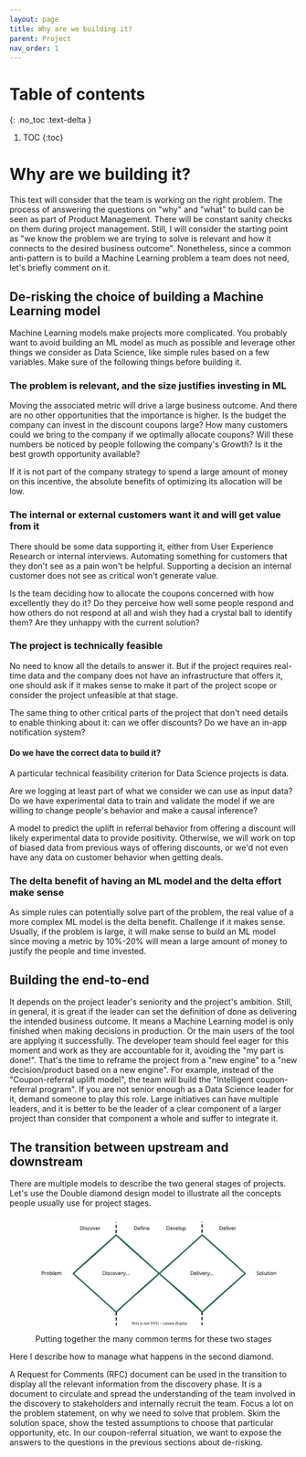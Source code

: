 ```yaml
---
layout: page
title: Why are we building it?
parent: Project
nav_order: 1
---
```


# Table of contents
{: .no_toc .text-delta }

1. TOC
{:toc}

# Why are we building it?

This text will consider that the team is working on the right problem. The process of answering the questions on "why" and "what" to build can be seen as part of Product Management. There will be constant sanity checks on them during project management. Still, I will consider the starting point as "we know the problem we are trying to solve is relevant and how it connects to the desired business outcome". Nonetheless, since a common anti-pattern is to build a Machine Learning problem a team does not need, let's briefly comment on it.

## De-risking the choice of building a Machine Learning model

Machine Learning models make projects more complicated. You probably want to avoid building an ML model as much as possible and leverage other things we consider as Data Science, like simple rules based on a few variables. Make sure of the following things before building it.

### The problem is relevant, and the size justifies investing in ML
Moving the associated metric will drive a large business outcome. And there are no other opportunities that the importance is higher. Is the budget the company can invest in the discount coupons large? How many customers could we bring to the company if we optimally allocate coupons? Will these numbers be noticed by people following the company's Growth? Is it the best growth opportunity available?

If it is not part of the company strategy to spend a large amount of money on this incentive, the absolute benefits of optimizing its allocation will be low.

### The internal or external customers want it and will get value from it
There should be some data supporting it, either from User Experience Research or internal interviews. Automating something for customers that they don't see as a pain won't be helpful. Supporting a decision an internal customer does not see as critical won't generate value.

Is the team deciding how to allocate the coupons concerned with how excellently they do it? Do they perceive how well some people respond and how others do not respond at all and wish they had a crystal ball to identify them? Are they unhappy with the current solution?

### The project is technically feasible
No need to know all the details to answer it. But if the project requires real-time data and the company does not have an infrastructure that offers it, one should ask if it makes sense to make it part of the project scope or consider the project unfeasible at that stage.

The same thing to other critical parts of the project that don't need details to enable thinking about it: can we offer discounts? Do we have an in-app notification system?

#### Do we have the correct data to build it?

A particular technical feasibility criterion for Data Science projects is data.

Are we logging at least part of what we consider we can use as input data? Do we have experimental data to train and validate the model if we are willing to change people's behavior and make a causal inference?

A model to predict the uplift in referral behavior from offering a discount will likely experimental data to provide positivity. Otherwise, we will work on top of biased data from previous ways of offering discounts, or we'd not even have any data on customer behavior when getting deals.

### The delta benefit of having an ML model and the delta effort make sense
As simple rules can potentially solve part of the problem, the real value of a more complex ML model is the delta benefit. Challenge if it makes sense. Usually, if the problem is large, it will make sense to build an ML model since moving a metric by 10%-20% will mean a large amount of money to justify the people and time invested.

## Building the end-to-end

It depends on the project leader's seniority and the project's ambition. Still, in general, it is great if the leader can set the definition of done as delivering the intended business outcome. It means a Machine Learning model is only finished when making decisions in production. Or the main users of the tool are applying it successfully. The developer team should feel eager for this moment and work as they are accountable for it, avoiding the "my part is done!". That's the time to reframe the project from a "new engine" to a "new decision/product based on a new engine". For example, instead of the "Coupon-referral uplift model", the team will build the "Intelligent coupon-referral program". If you are not senior enough as a Data Science leader for it, demand someone to play this role. Large initiatives can have multiple leaders, and it is better to be the leader of a clear component of a larger project than consider that component a whole and suffer to integrate it.


## The transition between upstream and downstream

There are multiple models to describe the two general stages of projects. Let's use the Double diamond design model to illustrate all the concepts people usually use for project stages.


<div align="center">
<figure>
	<a href="../../images/project/double-diamond.svg" name="Double Diamond">
		<img  style="width:650px;margin:10px" src="../../images/project/double-diamond.svg"/>
	</a>
		<figcaption>Putting together the many common terms for these two stages</figcaption>
</figure>
</div>

Here I describe how to manage what happens in the second diamond.

A Request for Comments (RFC) document can be used in the transition to display all the relevant information from the discovery phase. It is a document to circulate and spread the understanding of the team involved in the discovery to stakeholders and internally recruit the team. Focus a lot on the problem statement, on why we need to solve that problem. Skim the solution space, show the tested assumptions to choose that particular opportunity, etc. In our coupon-referral situation, we want to expose the answers to the questions in the previous sections about de-risking.
